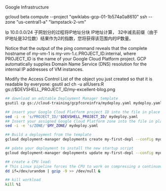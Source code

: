 Google Infrastructure

gcloud beta compute --project "qwiklabs-gcp-01-1b574a0a8610" ssh --zone "us-central1-a" "lampstack-2-vm"


Ip  10.0.0.0/24
子网划分的过程将IP地址分块
IP地址计算， 32中减去前缀（由于IP地址是32位数）结果作为2的指数，您将获得该范围内的IP数量。


Notice that the output of the ping command reveals that the complete hostname of my-vm-1 is my-vm-1.c.PROJECT_ID.internal, where PROJECT_ID is the name of your Google Cloud Platform project. GCP automatically supplies Domain Name Service (DNS) resolution for the internal IP addresses of VM instances.

Modify the Access Control List of the object you just created so that it is readable by everyone:
gsutil acl ch -u allUsers:R gs://$DEVSHELL_PROJECT_ID/my-excellent-blog.png



```sh
## download an editable Deployment Manager template
gsutil cp gs://cloud-training/gcpfcoreinfra/mydeploy.yaml mydeploy.yaml

## insert your Google Cloud Platform project ID into the file in place of the string PROJECT_ID using this command
sed -i -e 's/PROJECT_ID/'$DEVSHELL_PROJECT_ID/ mydeploy.yaml
## Insert your assigned Google Cloud Platform zone into the file in place of the string ZONE
sed -i -e 's/ZONE/'$MY_ZONE/ mydeploy.yaml

## Build a deployment from the template
gcloud deployment-manager deployments create my-first-depl --config mydeploy.yaml

## pdate your deployment to install the new startup script
gcloud deployment-manager deployments update my-first-depl --config mydeploy.yaml

## create a CPU load:
# This Linux pipeline forces the CPU to work on compressing a continuous stream of random data.
dd if=/dev/urandom | gzip -9 >> /dev/null &

## kill workload
kill %1


```